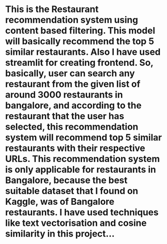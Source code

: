# This is the Restaurant recommendation system using content based filtering. This model will basically recommend the top 5 similar restaurants. Also I have used streamlit for creating frontend. So, basically, user can search any restaurant from the given list of around 3000 restaurants in bangalore, and according to the restaurant that the user has selected, this recommendation system will recommend top 5 similar restaurants with their respective URLs. This recommendation system is only applicable for restaurants in Bangalore, because the best suitable dataset that I found on Kaggle, was of Bangalore restaurants. I have used techniques like text vectorisation and cosine similarity in this project...
